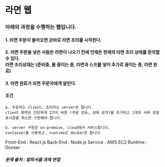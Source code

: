 # 라면 웹
### 아래의 과정을 수행하는 웹입니다.
#### 1. 라면 주문이 들어오면 곧바로 라면 조리를 시작한다.<br/>
#### 2. 라면 주문을 넣은 사람은 라면이 나오기 전에 언제든 현재의 라면 조리 상태를 문의할 수 있다. <br/>라면 조리상태는 (준비중, 물 끊이는 중, 라면과 스프를 넣어 추가로 끊이는 중, 라면 완료)<br/>
#### 3. 라면 완료가 되면 주문자에게 알린다.

#### 조건
 ``` 
a. 주문자는 client, 조리자는 server로 합니다.
client 화면은 간단하게 2가지 버튼 (주문 전송, 상태 문의)를 추가하고 1개의 서버 응답 표시창을 최소한 구현해야 합니다.

b. server 구현은 on-premise, cloud에서 서비스합니다. 
container를 사용하고, runtime은 docker로 합니다. 
 ``` 
Front-End : React.js
Back-End : Node.js
Service : AWS EC2
Runtime : Docker
##### 문제 출처 : 알파서클 과제 면접
